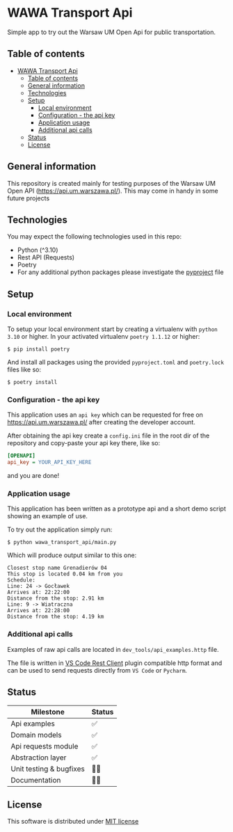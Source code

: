 # WAWA Transport Api
Simple app to try out the Warsaw UM Open Api for public transportation.
## Table of contents
- [WAWA Transport Api](#wawa-transport-api)
  - [Table of contents](#table-of-contents)
  - [General information](#general-information)
  - [Technologies](#technologies)
  - [Setup](#setup)
    - [Local environment](#local-environment)
    - [Configuration - the api key](#configuration---the-api-key)
    - [Application usage](#application-usage)
    - [Additional api calls](#additional-api-calls)
  - [Status](#status)
  - [License](#license)

## General information
This repository is created mainly for testing purposes of the Warsaw UM Open API (https://api.um.warszawa.pl/).
This may come in handy in some future projects
## Technologies
You may expect the following technologies used in this repo:
- Python (^3.10)
- Rest API (Requests)
- Poetry
- For any additional python packages please investigate the [pyproject](pyproject.toml) file
## Setup
### Local environment
To setup your local environment start by creating a virtualenv with `python 3.10` or higher.
In your activated virtualenv `poetry 1.1.12` or higher:
```shell
$ pip install poetry
```
And install all packages using the provided `pyproject.toml` and `poetry.lock` files like so:
```shell
$ poetry install
```
### Configuration - the api key
This application uses an `api key` which can be requested for free on https://api.um.warszawa.pl/ after creating the developer account.

After obtaining the api key create a `config.ini` file in the root dir of the repository and copy-paste your api key there, like so:
```ini
[OPENAPI]
api_key = YOUR_API_KEY_HERE
```
and you are done!
### Application usage
This application has been written as a prototype api and a short demo script showing an example of use.

To try out the application simply run:
```shell
$ python wawa_transport_api/main.py
```
Which will produce output similar to this one:
```shell
Closest stop name Grenadierów 04
This stop is located 0.04 km from you
Schedule:
Line: 24 -> Gocławek
Arrives at: 22:22:00
Distance from the stop: 2.91 km
Line: 9 -> Wiatraczna
Arrives at: 22:28:00
Distance from the stop: 4.19 km
```
### Additional api calls
Examples of raw api calls are located in `dev_tools/api_examples.http` file.

The file is written in [VS Code Rest Client](https://marketplace.visualstudio.com/items?itemName=humao.rest-client) plugin compatible http format and can be used to send requests directly from `VS Code` or `Pycharm`.

## Status
| Milestone               | Status |
| ----------------------- | ------ |
| Api examples            | ✅      |
| Domain models           | ✅      |
| Api requests module     | ✅      |
| Abstraction layer       | ✅      |
| Unit testing & bugfixes | 🏃‍♂️      |
| Documentation           | 🏃‍♂️      |

## License
This software is distributed under [MIT license](LICENSE.md)
